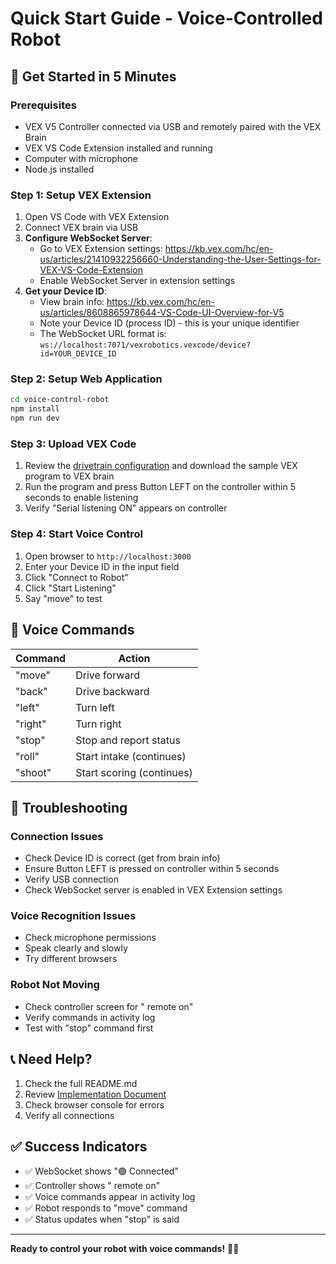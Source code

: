 # Quick Start Guide - Voice-Controlled Robot

## 🚀 Get Started in 5 Minutes

### Prerequisites
- VEX V5 Controller connected via USB and remotely paired with the VEX Brain
- VEX VS Code Extension installed and running
- Computer with microphone
- Node.js installed

### Step 1: Setup VEX Extension
1. Open VS Code with VEX Extension
2. Connect VEX brain via USB
3. **Configure WebSocket Server**:
   - Go to VEX Extension settings: https://kb.vex.com/hc/en-us/articles/21410932256660-Understanding-the-User-Settings-for-VEX-VS-Code-Extension
   - Enable WebSocket Server in extension settings
4. **Get your Device ID**:
   - View brain info: https://kb.vex.com/hc/en-us/articles/8608865978644-VS-Code-UI-Overview-for-V5
   - Note your Device ID (process ID) - this is your unique identifier
   - The WebSocket URL format is: `ws://localhost:7071/vexrobotics.vexcode/device?id=YOUR_DEVICE_ID`

### Step 2: Setup Web Application
```bash
cd voice-control-robot
npm install
npm run dev
```

### Step 3: Upload VEX Code
1. Review the [drivetrain configuration](/readme.md) and download the sample VEX program to VEX brain
2. Run the program and press Button LEFT on the controller within 5 seconds to enable listening
3. Verify "Serial listening ON" appears on controller

### Step 4: Start Voice Control
1. Open browser to `http://localhost:3000`
2. Enter your Device ID in the input field
3. Click "Connect to Robot"
4. Click "Start Listening"
5. Say "move" to test

## 🎤 Voice Commands

| Command | Action |
|---------|--------|
| "move" | Drive forward |
| "back" | Drive backward |
| "left" | Turn left |
| "right" | Turn right |
| "stop" | Stop and report status |
| "roll" | Start intake (continues) |
| "shoot" | Start scoring (continues) |

## 🔧 Troubleshooting

### Connection Issues
- Check Device ID is correct (get from brain info)
- Ensure Button LEFT is pressed on controller within 5 seconds
- Verify USB connection
- Check WebSocket server is enabled in VEX Extension settings

### Voice Recognition Issues
- Check microphone permissions
- Speak clearly and slowly
- Try different browsers

### Robot Not Moving
- Check controller screen for " remote on"
- Verify commands in activity log
- Test with "stop" command first

## 📞 Need Help?

1. Check the full README.md
2. Review [Implementation Document](doc/voice_control_implementation.md)
3. Check browser console for errors
4. Verify all connections

## ✅ Success Indicators

- ✅ WebSocket shows "🟢 Connected"
- ✅ Controller shows " remote on"
- ✅ Voice commands appear in activity log
- ✅ Robot responds to "move" command
- ✅ Status updates when "stop" is said

---

**Ready to control your robot with voice commands!** 🎤🤖 